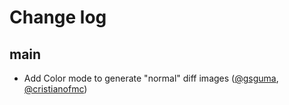 # Change log

## main
- Add Color mode to generate "normal" diff images ([@gsguma][], [@cristianofmc][])

[@gsguma]: https://github.com/gsguma
[@cristianofmc]: https://github.com/cristianofmc
